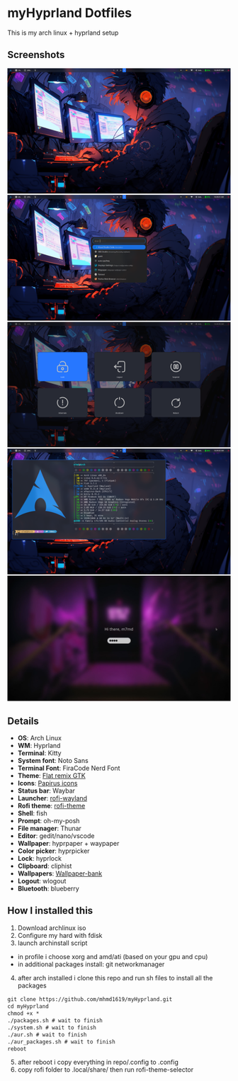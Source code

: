 # myHyprland Dotfiles

This is my arch linux + hyprland setup

## Screenshots

<img alt="screenshot" src="./images/1.png">
<img alt="screenshot" src="./images/2.png">
<img alt="screenshot" src="./images/3.png">
<img alt="screenshot" src="./images/4.png">
<img alt="screenshot" src="./images/5.png">

## Details

- **OS**: Arch Linux
- **WM**: Hyprland
- **Terminal**: Kitty
- **System font**: Noto Sans
- **Terminal Font**: FiraCode Nerd Font
- **Theme**: [Flat remix GTK](https://drasite.com/flat-remix-gtk)
- **Icons**: [Papirus icons](https://github.com/PapirusDevelopmentTeam/papirus-icon-theme)
- **Status bar**: Waybar
- **Launcher**: [rofi-wayland](https://github.com/lbonn/rofi)
- **Rofi theme**: [rofi-theme](https://github.com/newmanls/rofi-themes-collection)
- **Shell**: fish
- **Prompt**: oh-my-posh
- **File manager**: Thunar
- **Editor**: gedit/nano/vscode
- **Wallpaper**: hyprpaper + waypaper
- **Color picker**: hyprpicker
- **Lock**: hyprlock
- **Clipboard**: cliphist
- **Wallpapers**: [Wallpaper-bank](https://github.com/JaKooLit/Wallpaper-Bank)
- **Logout**: wlogout
- **Bluetooth**: blueberry

## How I installed this

1. Download archlinux iso
2. Configure my hard with fdisk
3. launch archinstall script

- in profile i choose xorg and amd/ati (based on your gpu and cpu)
- in additional packages install: git networkmanager

4. after arch installed i clone this repo and run sh files to install all the packages

```
git clone https://github.com/mhmd1619/myHyprland.git
cd myHyprland
chmod +x *
./packages.sh # wait to finish
./system.sh # wait to finish
./aur.sh # wait to finish
./aur_packages.sh # wait to finish
reboot
```

5. after reboot i copy everything in repo/.config to .config
6. copy rofi folder to .local/share/ then run rofi-theme-selector
